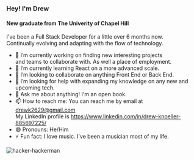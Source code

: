 ### Hey! I'm Drew 
#### New graduate from The Univerity of Chapel Hill

I've been a Full Stack Developer for a little over 6 months now. <br>
Continually evolving and adapting with the flow of technology.

- 🔭 I’m currently working on finding new interesting projects <br>
  and teams to collaborate with. As well a place of employment.
- 🌱 I’m currently learning React on a more advanced scale.
- 👯 I’m looking to collaborate on anything Front End or Back End.
- 🤔 I’m looking for help with expanding my knowledge on any new and upcoming tech.
- 💬 Ask me about anything! I'm an open book.
- 📫 How to reach me: You can reach me by email at drewk2629@gmail.com <br>
  My LinkedIn profile is https://www.linkedin.com/in/drew-knoeller-885697225/
- 😄 Pronouns: He/Him
- ⚡ Fun fact: I love music. I've been a musician most of my life.

![hacker-hackerman](https://user-images.githubusercontent.com/94206317/175794261-1e934c2a-84f0-4836-a03a-f92d306d13f7.gif)
